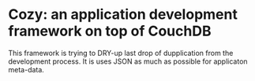 # Cozy: an application development framework on top of CouchDB

This framework is trying to DRY-up last drop of dupplication from the development process. It is uses JSON as much as possible for applicaton meta-data.
